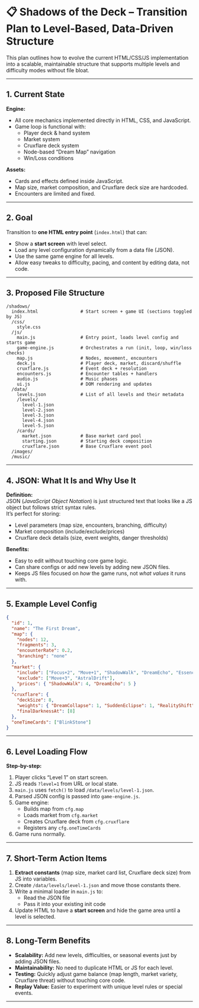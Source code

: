 # 📋 Shadows of the Deck – Transition Plan to Level-Based, Data-Driven Structure

This plan outlines how to evolve the current HTML/CSS/JS implementation into a scalable, maintainable structure that supports multiple levels and difficulty modes without file bloat.

---

## 1. Current State

**Engine:**  
- All core mechanics implemented directly in HTML, CSS, and JavaScript.
- Game loop is functional with:
  - Player deck & hand system
  - Market system
  - Cruxflare deck system
  - Node-based “Dream Map” navigation
  - Win/Loss conditions

**Assets:**  
- Cards and effects defined inside JavaScript.
- Map size, market composition, and Cruxflare deck size are hardcoded.
- Encounters are limited and fixed.

---

## 2. Goal

Transition to **one HTML entry point** (`index.html`) that can:
- Show a **start screen** with level select.
- Load any level configuration dynamically from a data file (JSON).
- Use the same game engine for all levels.
- Allow easy tweaks to difficulty, pacing, and content by editing data, not code.

---

## 3. Proposed File Structure

```
/shadows/
  index.html                # Start screen + game UI (sections toggled by JS)
  /css/
    style.css
  /js/
    main.js                 # Entry point, loads level config and starts game
    game-engine.js          # Orchestrates a run (init, loop, win/loss checks)
    map.js                  # Nodes, movement, encounters
    deck.js                 # Player deck, market, discard/shuffle
    cruxflare.js            # Event deck + resolution
    encounters.js           # Encounter tables + handlers
    audio.js                # Music phases
    ui.js                   # DOM rendering and updates
  /data/
    levels.json             # List of all levels and their metadata
    /levels/
      level-1.json
      level-2.json
      level-3.json
      level-4.json
      level-5.json
    /cards/
      market.json           # Base market card pool
      starting.json         # Starting deck composition
      cruxflare.json        # Base Cruxflare event pool
  /images/
  /music/
```

---

## 4. JSON: What It Is and Why Use It

**Definition:**  
JSON (*JavaScript Object Notation*) is just structured text that looks like a JS object but follows strict syntax rules.  
It’s perfect for storing:
- Level parameters (map size, encounters, branching, difficulty)
- Market composition (include/exclude/prices)
- Cruxflare deck details (size, event weights, danger thresholds)

**Benefits:**  
- Easy to edit without touching core game logic.
- Can share configs or add new levels by adding new JSON files.
- Keeps JS files focused on *how* the game runs, not *what values* it runs with.

---

## 5. Example Level Config

```json
{
  "id": 1,
  "name": "The First Dream",
  "map": {
    "nodes": 12,
    "fragments": 3,
    "encounterRate": 0.2,
    "branching": "none"
  },
  "market": {
    "include": ["Focus+2", "Move+1", "ShadowWalk", "DreamEcho", "EssenceTap", "LuckyFind"],
    "exclude": ["Move+3", "AstralDrift"],
    "prices": { "ShadowWalk": 4, "DreamEcho": 5 }
  },
  "cruxflare": {
    "deckSize": 8,
    "weights": { "DreamCollapse": 1, "SuddenEclipse": 1, "RealityShift": 1 },
    "finalDarknessAt": [8]
  },
  "oneTimeCards": ["BlinkStone"]
}
```

---

## 6. Level Loading Flow

**Step-by-step:**
1. Player clicks “Level 1” on start screen.
2. JS reads `?level=1` from URL or local state.
3. `main.js` uses `fetch()` to load `/data/levels/level-1.json`.
4. Parsed JSON config is passed into `game-engine.js`.
5. Game engine:
   - Builds map from `cfg.map`
   - Loads market from `cfg.market`
   - Creates Cruxflare deck from `cfg.cruxflare`
   - Registers any `cfg.oneTimeCards`
6. Game runs normally.

---

## 7. Short-Term Action Items

1. **Extract constants** (map size, market card list, Cruxflare deck size) from JS into variables.
2. Create `/data/levels/level-1.json` and move those constants there.
3. Write a minimal loader in `main.js` to:
   - Read the JSON file
   - Pass it into your existing init code
4. Update HTML to have a **start screen** and hide the game area until a level is selected.

---

## 8. Long-Term Benefits

- **Scalability:** Add new levels, difficulties, or seasonal events just by adding JSON files.
- **Maintainability:** No need to duplicate HTML or JS for each level.
- **Testing:** Quickly adjust game balance (map length, market variety, Cruxflare threat) without touching core code.
- **Replay Value:** Easier to experiment with unique level rules or special events.

---
